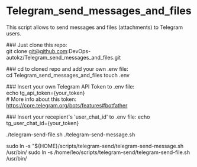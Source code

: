 # Telegram_send_messages_and_files
This script allows to send messages and files (attachments) to Telegram users.

\### Just clone this repo: \
git clone git@github.com:DevOps-autokz/Telegram_send_messages_and_files.git

\### cd to cloned repo and add your own .env file: \
cd Telegram_send_messages_and_files
touch .env

\### Insert your own Telegram API Token to .env file: \
echo tg_api_token={your_token} \
\# More info about this token: https://core.telegram.org/bots/features#botfather

\### Insert your recepient's 'user_chat_id' to .env file:
echo tg_user_chat_id={your_token}



./telegram-send-file.sh 
./telegram-send-message.sh

sudo ln -s "${HOME}/scripts/telegram-send/telegram-send-message.sh /usr/bin/
sudo ln -s /home/leo/scripts/telegram-send/telegram-send-file.sh /usr/bin/
